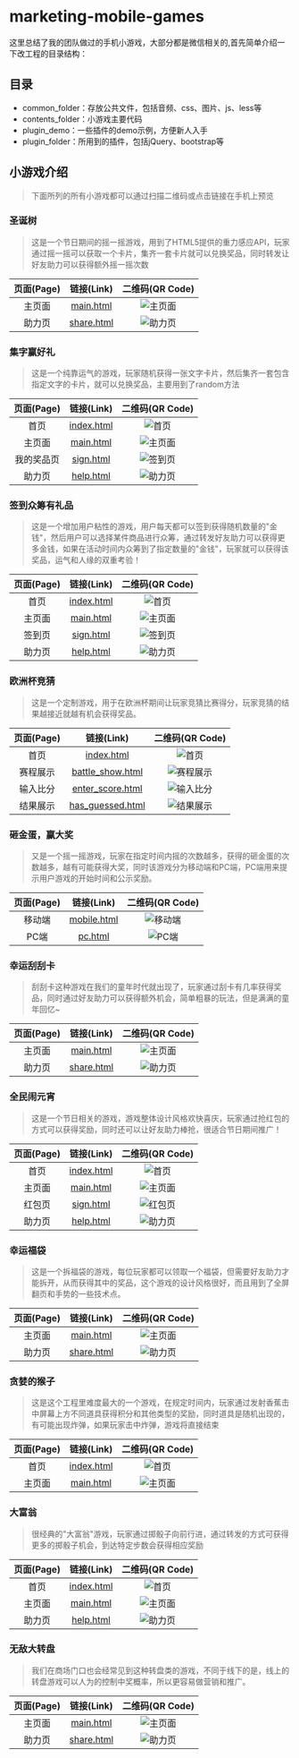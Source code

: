 # marketing-mobile-games

这里总结了我的团队做过的手机小游戏，大部分都是微信相关的,首先简单介绍一下改工程的目录结构：

## 目录
* common_folder：存放公共文件，包括音频、css、图片、js、less等
* contents_folder：小游戏主要代码
* plugin_demo：一些插件的demo示例，方便新人入手
* plugin_folder：所用到的插件，包括jQuery、bootstrap等

## 小游戏介绍
> 下面所列的所有小游戏都可以通过扫描二维码或点击链接在手机上预览

### 圣诞树
> 这是一个节日期间的摇一摇游戏，用到了HTML5提供的重力感应API，玩家通过摇一摇可以获取一个卡片，集齐一套卡片就可以兑换奖品，同时转发让好友助力可以获得额外摇一摇次数

| 页面(Page) |                                           链接(Link)                                          |                      二维码(QR Code)                |
|:---------:|:---------------------------------------------------------------------------------------------:|:-------------------------------------------------:|
|   主页面   | [main.html](http://merrier.github.io/mobile-games/contents_folder/christmas_tree/main.html)   | ![主页面](./qrcode_folder/christmas_tree/main.png)  |
|   助力页   | [share.html](http://merrier.github.io/mobile-games/contents_folder/christmas_tree/share.html) | ![助力页](./qrcode_folder/christmas_tree/share.png) |

### 集字赢好礼
> 这是一个纯靠运气的游戏，玩家随机获得一张文字卡片，然后集齐一套包含指定文字的卡片，就可以兑换奖品，主要用到了random方法

| 页面(Page) |                                           链接(Link)                                             |                    二维码(QR Code)                  |
|:---------:|:-----------------------------------------------------------------------------------------------:|:--------------------------------------------------:|
|   首页     | [index.html](http://merrier.github.io/mobile-games/contents_folder/collect_word/frontpage.html) | ![首页](./qrcode_folder/collect_word/frontpage.png) |
|   主页面   | [main.html](http://merrier.github.io/mobile-games/contents_folder/collect_word/main.html)       | ![主页面](./qrcode_folder/collect_word/main.png)     |
|   我的奖品页| [sign.html](http://merrier.github.io/mobile-games/contents_folder/collect_word/minepage.html)   | ![签到页](./qrcode_folder/collect_word/minepage.png) |
|   助力页   | [help.html](http://merrier.github.io/mobile-games/contents_folder/collect_word/share.html)      | ![助力页](./qrcode_folder/collect_word/share.png)    |

### 签到众筹有礼品
> 这是一个增加用户粘性的游戏，用户每天都可以签到获得随机数量的"金钱"，然后用户可以选择某件商品进行众筹，通过转发好友助力可以获得更多金钱，如果在活动时间内众筹到了指定数量的"金钱"，玩家就可以获得该奖品，运气和人缘的双重考验！

| 页面(Page) |                                           链接(Link)                                          |                    二维码(QR Code)                |
|:---------:|:--------------------------------------------------------------------------------------------:|:------------------------------------------------:|
|   首页     | [index.html](http://merrier.github.io/mobile-games/contents_folder/crowd_funding/index.html) |  ![首页](./qrcode_folder/crowd_funding/index.png) |
|   主页面   | [main.html](http://merrier.github.io/mobile-games/contents_folder/crowd_funding/main.html)   | ![主页面](./qrcode_folder/crowd_funding/main.png)  |
|   签到页   | [sign.html](http://merrier.github.io/mobile-games/contents_folder/crowd_funding/sign.html)   | ![签到页](./qrcode_folder/crowd_funding/sign.png)  |
|   助力页   | [help.html](http://merrier.github.io/mobile-games/contents_folder/crowd_funding/help.html)   | ![助力页](./qrcode_folder/crowd_funding/help.png)  |

### 欧洲杯竞猜
> 这是一个定制游戏，用于在欧洲杯期间让玩家竞猜比赛得分，玩家竞猜的结果越接近就越有机会获得奖品。

| 页面(Page) |                                           链接(Link)                                                  |                    二维码(QR Code)                    |
|:---------:|:----------------------------------------------------------------------------------------------------:|:----------------------------------------------------:|
|   首页     | [index.html](http://merrier.github.io/mobile-games/contents_folder/Euro_quiz/index.html)             | ![首页](./qrcode_folder/Euro_quiz/index.png)          |
|   赛程展示  | [battle_show.html](http://merrier.github.io/mobile-games/contents_folder/Euro_quiz/battle_show.html) | ![赛程展示](./qrcode_folder/Euro_quiz/battle_show.png) |
|   输入比分  | [enter_score.html](http://merrier.github.io/mobile-games/contents_folder/Euro_quiz/enter_score.html) | ![输入比分](./qrcode_folder/Euro_quiz/enter_score.png) |
|   结果展示  | [has_guessed.html](http://merrier.github.io/mobile-games/contents_folder/Euro_quiz/has_guessed.html) | ![结果展示](./qrcode_folder/Euro_quiz/has_guessed.png) |

### 砸金蛋，赢大奖
> 又是一个摇一摇游戏，玩家在指定时间内摇的次数越多，获得的砸金蛋的次数越多，越有可能获得大奖，同时该游戏分为移动端和PC端，PC端用来提示用户游戏的开始时间和公示奖励。

| 页面(Page) |                                           链接(Link)                                        |                    二维码(QR Code)               |
|:---------:|:------------------------------------------------------------------------------------------:|:-----------------------------------------------:|
|   移动端   | [mobile.html](http://merrier.github.io/mobile-games/contents_folder/golden_egg/mobile.html) | ![移动端](./qrcode_folder/golden_egg/mobile.png) |
|   PC端    | [pc.html](http://merrier.github.io/mobile-games/contents_folder/golden_egg/pc.html)         | ![PC端](./qrcode_folder/golden_egg/pc.png)      |

### 幸运刮刮卡
> 刮刮卡这种游戏在我们的童年时代就出现了，玩家通过刮卡有几率获得奖品，同时通过好友助力可以获得额外机会，简单粗暴的玩法，但是满满的童年回忆~

| 页面(Page) |                                           链接(Link)                                    |                   二维码(QR Code)             |
|:---------:|:---------------------------------------------------------------------------------------:|:--------------------------------------------:|
|   主页面   | [main.html](http://merrier.github.io/mobile-games/contents_folder/guaguaka/main.html)   |  ![主页面](./qrcode_folder/guaguaka/main.png) |
|   助力页   | [share.html](http://merrier.github.io/mobile-games/contents_folder/guaguaka/share.html) | ![助力页](./qrcode_folder/guaguaka/share.png) |

### 全民闹元宵
> 这是一个节日相关的游戏，游戏整体设计风格欢快喜庆，玩家通过抢红包的方式可以获得奖励，同时还可以让好友助力棒抢，很适合节日期间推广！

| 页面(Page) |                                           链接(Link)                                             |                    二维码(QR Code)                    |
|:---------:|:-----------------------------------------------------------------------------------------------:|:----------------------------------------------------:|
|   首页     | [index.html](http://merrier.github.io/mobile-games/contents_folder/lantern_festival/index.html) | ![首页](./qrcode_folder/lantern_festival/index.png)   |
|   主页面   | [main.html](http://merrier.github.io/mobile-games/contents_folder/lantern_festival/main.html)   | ![主页面](./qrcode_folder/lantern_festival/main.png)   |
|   红包页   | [sign.html](http://merrier.github.io/mobile-games/contents_folder/lantern_festival/packet.html) | ![红包页](./qrcode_folder/lantern_festival/packet.png) |
|   助力页   | [help.html](http://merrier.github.io/mobile-games/contents_folder/lantern_festival/help.html)   | ![助力页](./qrcode_folder/lantern_festival/help.png)   |

### 幸运福袋
> 这是一个拆福袋的游戏，每位玩家都可以领取一个福袋，但需要好友助力才能拆开，从而获得其中的奖品，这个游戏的设计风格很好，而且用到了全屏翻页和手势的一些技术点。

| 页面(Page) |                                           链接(Link)                                     |                   二维码(QR Code)              |
|:---------:|:----------------------------------------------------------------------------------------:|:---------------------------------------------:|
|   主页面   | [main.html](http://merrier.github.io/mobile-games/contents_folder/lucky_bag/main.html)   |  ![主页面](./qrcode_folder/lucky_bag/main.png) |
|   助力页   | [share.html](http://merrier.github.io/mobile-games/contents_folder/lucky_bag/share.html) | ![助力页](./qrcode_folder/lucky_bag/share.png) |

### 贪婪的猴子
> 这是这个工程里难度最大的一个游戏，在规定时间内，玩家通过发射香蕉击中屏幕上方不同道具获得积分和其他类型的奖励，同时道具是随机出现的，有可能出现炸弹，如果玩家击中炸弹，游戏将直接结束

| 页面(Page) |                                           链接(Link)                                  |                    二维码(QR Code)         |
|:---------:|:-------------------------------------------------------------------------------------:|:-----------------------------------------:|
|   首页     | [index.html](http://merrier.github.io/mobile-games/contents_folder/monkey/index.html) | ![首页](./qrcode_folder/monkey/index.png) |
|   主页面   | [main.html](http://merrier.github.io/mobile-games/contents_folder/monkey/main.html)   | ![主页面](./qrcode_folder/monkey/main.png) |

### 大富翁
> 很经典的"大富翁"游戏，玩家通过掷骰子向前行进，通过转发的方式可获得更多的掷骰子机会，到达特定步数会获得相应奖励

| 页面(Page) |                                           链接(Link)                                     |               二维码(QR Code)                |
|:---------:|:---------------------------------------------------------------------------------------:|:--------------------------------------------:|
|   首页     | [index.html](http://merrier.github.io/mobile-games/contents_folder/monopoly/start.html) | ![首页](./qrcode_folder/monopoly/start.png)  |
|   主页面   | [main.html](http://merrier.github.io/mobile-games/contents_folder/monopoly/main.html)   | ![主页面](./qrcode_folder/monopoly/main.png)  |
|   助力页   | [help.html](http://merrier.github.io/mobile-games/contents_folder/monopoly/share.html)  | ![助力页](./qrcode_folder/monopoly/share.png) |

### 无敌大转盘
> 我们在商场门口也会经常见到这种转盘类的游戏，不同于线下的是，线上的转盘游戏可以人为的控制中奖概率，所以更容易做营销和推广。

| 页面(Page) |                                           链接(Link)                                    |                   二维码(QR Code)             |
|:---------:|:---------------------------------------------------------------------------------------:|:--------------------------------------------:|
|   主页面   | [main.html](http://merrier.github.io/mobile-games/contents_folder/zhuanpan/main.html)   | ![主页面](./qrcode_folder/zhuanpan/main.png)  |
|   助力页   | [share.html](http://merrier.github.io/mobile-games/contents_folder/zhuanpan/share.html) | ![助力页](./qrcode_folder/zhuanpan/share.png) |
